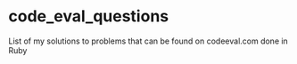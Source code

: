 # code_eval_questions
List of my solutions to problems that can be found on codeeval.com done in Ruby
